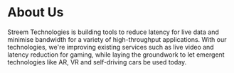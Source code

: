 # About Us

Streem Technologies is building tools to reduce latency for
live data and minimise bandwidth for a variety of
high-throughput applications. With our technologies, we're
improving existing services such as live video and latency
reduction for gaming, while laying the groundwork to let
emergent technologies like AR, VR and self-driving cars be
used today.
